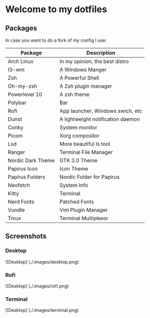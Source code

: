 # Welcome to my dotfiles

## Packages

In case you want to do a fork of my config I use:

| Package           | Description                       |
|-------------------|-----------------------------------|
| Arch Linux        | In my opinion, the best distro    | 
| I3-wm             | A Windows Manger                  |
| Zsh               | A Powerful Shell                  |
| Oh-my-zsh         | A Zsh plugin manager              |
| Powerlevel 10     | A zsh theme                       |
| Polybar           | Bar                               |
| Rofi              | App launcher, Windows swich, etc  |
| Dunst             | A lightweight notification daemon |
| Conky             | System monitor                    |
| Picom             | Xorg compositor                   |
| Lsd               | More beautiful ls tool            |
| Ranger            | Terminal File Manager             |
| Nordic Dark Theme | GTK 3.0 Theme                     | 
| Papirus Icon      | Icon Theme                        | 
| Papirus Folders   | Nordic Folder for Papirus         | 
| Neofetch          | System Info                       | 
| Kitty             | Terminal                          |
| Nerd Fonts        | Patched Fonts                     |
| Vundle            | Vim Plugin Manager                |
| Tmux              | Terminal Multiplexor              |

## Screenshots

### Desktop
![Desktop] (./.images/desktop.png)

### Rofi
![Desktop] (./.images/rofi.png)

### Terminal
![Desktop] (./.images/terminal.png)
